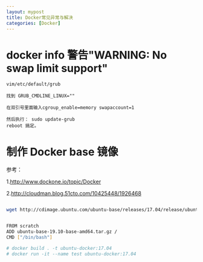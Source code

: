 ```yaml
---
layout: mypost
title: Docker常见异常与解决
categories: [Docker]
---
```


# docker info 警告"WARNING: No swap limit support"

```
vim/etc/default/grub

找到 GRUB_CMDLINE_LINUX=""

在双引号里面输入cgroup_enable=memory swapaccount=1

然后执行： sudo update-grub
reboot 搞定。
```

# 制作 Docker base 镜像

参考：

1.http://www.dockone.io/topic/Docker

2.http://cloudman.blog.51cto.com/10425448/1926468

```bash

wget http://cdimage.ubuntu.com/ubuntu-base/releases/17.04/release/ubuntu-base-17.04-base-amd64.tar.gz


FROM scratch
ADD ubuntu-base-19.10-base-amd64.tar.gz /
CMD ["/bin/bash"]

# docker build . -t ubuntu-docker:17.04
# docker run -it --name test ubuntu-docker:17.04
```